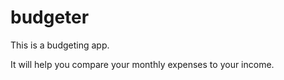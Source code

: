# budgeter

This is a budgeting app.

It will help you compare your monthly expenses to your income.
